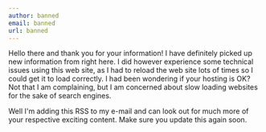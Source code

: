 ```yaml
---
author: banned
email: banned
url: banned
---
```


Hello there and thank you for your information!
I have definitely picked up new information from right here.
I did however experience some technical issues using this web site, as I had to reload the web site lots of times so I could get it to load correctly.
I had been wondering if your hosting is OK? Not that I am complaining, but I am concerned about slow loading websites for the sake of search engines.

Well I'm adding this RSS to my e-mail and can look out for much more of your respective exciting content.
Make sure you update this again soon.
